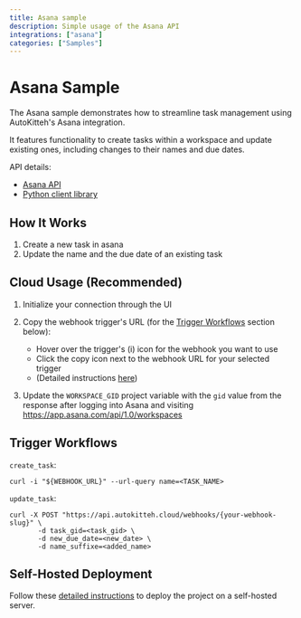 ```yaml
---
title: Asana sample
description: Simple usage of the Asana API
integrations: ["asana"]
categories: ["Samples"]
---
```


# Asana Sample

The Asana sample demonstrates how to streamline task management using AutoKitteh's Asana integration.

It features functionality to create tasks within a workspace and update existing ones,
including changes to their names and due dates.

API details:

- [Asana API](https://developers.asana.com/docs/quick-start)
- [Python client library](https://developers.asana.com/docs/migration-guide-python-v5)

## How It Works

1. Create a new task in asana
2. Update the name and the due date of an existing task

## Cloud Usage (Recommended)

1. Initialize your connection through the UI
2. Copy the webhook trigger's URL (for the [Trigger Workflows](#trigger-workflows) section below):

   - Hover over the trigger's (i) icon for the webhook you want to use
   - Click the copy icon next to the webhook URL for your selected trigger
   - (Detailed instructions
     [here](https://docs.autokitteh.com/get_started/deployment#webhook-urls))

3. Update the `WORKSPACE_GID` project variable with the `gid` value from the response after logging into Asana and visiting https://app.asana.com/api/1.0/workspaces

## Trigger Workflows

`create_task`:

```shell
curl -i "${WEBHOOK_URL}" --url-query name=<TASK_NAME>
```

`update_task`:

```shell
curl -X POST "https://api.autokitteh.cloud/webhooks/{your-webhook-slug}" \
       -d task_gid=<task_gid> \
       -d new_due_date=<new_date> \
       -d name_suffixe=<added_name>
```

## Self-Hosted Deployment

Follow these [detailed instructions](https://docs.autokitteh.com/get_started/deployment) to deploy the project on a self-hosted server.
